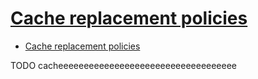 # [Cache replacement policies](https://en.wikipedia.org/wiki/Cache_replacement_policies)

- [Cache replacement policies](#cache-replacement-policies)







TODO cacheeeeeeeeeeeeeeeeeeeeeeeeeeeeeeeeeee
